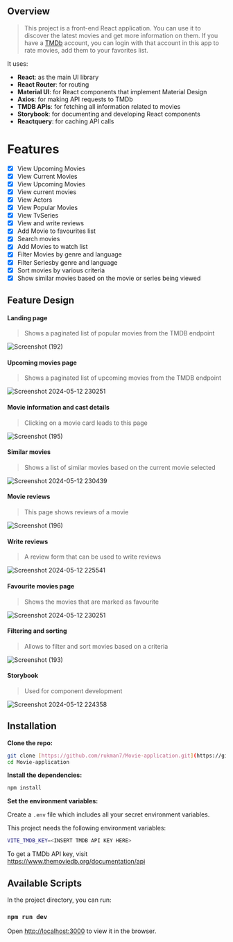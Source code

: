 ## Overview 

> This project is a front-end React application. You can use it to discover the latest movies and get more information on them. If you have a [TMDb](https://www.themoviedb.org/) account, you can login with that account in this app to rate movies, add them to your favorites list.

It uses:

- **React**: as the main UI library
- **React Router**: for routing
- **Material UI**: for React components that implement Material Design
- **Axios**: for making API requests to TMDb
- **TMDB APIs**: for fetching all information related to movies
- **Storybook**: for documenting and developing React components
- **Reactquery**: for caching API calls

# Features

- [x] View Upcoming Movies
- [x] View Current Movies
- [x] View Upcoming Movies 
- [x] View current movies 
- [x] View Actors
- [x] View Popular Movies
- [x] View TvSeries
- [x] View and write reviews 
- [x] Add Movie to favourites list 
- [x] Search movies 
- [x] Add Movies to watch list 
- [x] Filter Movies by genre and language 
- [x] Filter Seriesby genre and language
- [x] Sort movies by various criteria 
- [x] Show similar movies based on the movie or series being viewed

## Feature Design

#### Landing page

> Shows a paginated list of popular movies from the TMDB endpoint

![Screenshot (192)](https://github.com/Prratiiik/labMoviesApp/assets/144805450/b6d8063d-b160-46be-bd23-9e1233b13c10)


#### Upcoming movies page   

> Shows a paginated list of upcoming movies from the TMDB endpoint

![Screenshot 2024-05-12 230251](https://github.com/Prratiiik/labMoviesApp/assets/144805450/ebc4e08c-03eb-4dd9-9c51-af62c8a9ddef)


#### Movie information and cast details

> Clicking on a movie card leads to this page

![Screenshot (195)](https://github.com/Prratiiik/labMoviesApp/assets/144805450/efa1fdf8-8294-4411-a9a7-f66d1eaa6b41)



#### Similar movies

> Shows a list of similar movies based on the current movie selected

![Screenshot 2024-05-12 230439](https://github.com/Prratiiik/labMoviesApp/assets/144805450/d1fead13-41f6-4d20-b9d6-9d5c1219b387)


#### Movie reviews

> This page shows reviews of a movie

![Screenshot (196)](https://github.com/Prratiiik/labMoviesApp/assets/144805450/ff7fb7da-3753-4f07-a303-5d6b5444cff8)


#### Write reviews

> A review form that can be used to write reviews

![Screenshot 2024-05-12 225541](https://github.com/Prratiiik/labMoviesApp/assets/144805450/409587e3-1390-413e-b772-2c68a48903f2)


#### Favourite movies page

> Shows the movies that are marked as favourite

![Screenshot 2024-05-12 230251](https://github.com/Prratiiik/labMoviesApp/assets/144805450/36674dc2-a360-4266-b021-178be1213f36)



#### Filtering and sorting

> Allows to filter and sort movies based on a criteria

![Screenshot (193)](https://github.com/Prratiiik/labMoviesApp/assets/144805450/19e1c8ab-5938-4bea-9458-06dda28dbedd)


#### Storybook

> Used for component development


![Screenshot 2024-05-12 224358](https://github.com/Prratiiik/labMoviesApp/assets/144805450/0b1fb84c-73d6-4cc7-a3ab-14c0a10fc7d6)

 

## Installation

**Clone the repo:**

```bash
git clone [https://github.com/rukman7/Movie-application.git](https://github.com/Prratiiik/labMoviesApp/tree/master)
cd Movie-application
```

**Install the dependencies:**

```bash
npm install
```

**Set the environment variables:**

Create a `.env` file which includes all your secret environment variables.

This project needs the following environment variables:

```bash
VITE_TMDB_KEY=<INSERT TMDB API KEY HERE>
```

To get a TMDb API key, visit https://www.themoviedb.org/documentation/api

## Available Scripts

In the project directory, you can run:

### `npm run dev`

Open [http://localhost:3000](http://localhost:3000) to view it in the browser.
